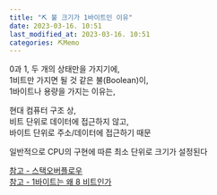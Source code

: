 ```yaml
---
title: "⛏️ 불 크기가 1바이트인 이유"
date: 2023-03-16. 10:51
last_modified_at: 2023-03-16. 10:51
categories: ⛏️Memo
---
```


0과 1, 두 개의 상태만을 가지기에,  
1비트만 가지면 될 것 같은 불(Boolean)이,  
1바이트나 용량을 가지는 이유는,  

현대 컴퓨터 구조 상,  
비트 단위로 데이터에 접근하지 않고,  
바이트 단위로 주소/데이터에 접근하기 때문  

일반적으로 CPU의 구현에 따른 최소 단위로 크기가 설정된다  

[참고 - 스택오버플로우](https://stackoverflow.com/questions/2064550/)  
[참고 - 1바이트는 왜 8 비트인가](https://zepeh.tistory.com/313)  
